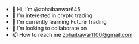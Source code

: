 - 👋 Hi, I’m @zohaibanwar645
- 👀 I’m interested in crypto trading
- 🌱 I’m currently learning Future Trading
- 💞️ I’m looking to collaborate on 
- 📫 How to reach me zohaibawar1100@gmail.com

<!---
zohaibanwar645/zohaibanwar645 is a ✨ special ✨ repository because its `README.md` (this file) appears on your GitHub profile.
You can click the Preview link to take a look at your changes.
--->
